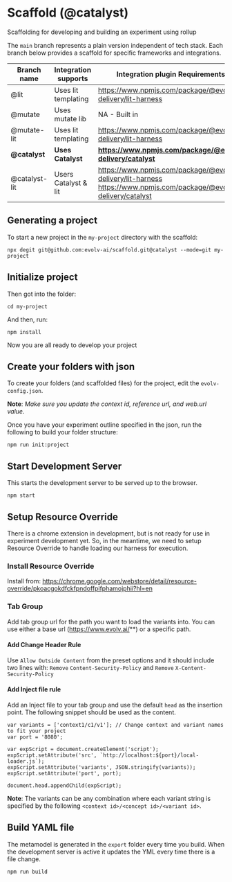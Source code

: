# Scaffold (@catalyst)

Scaffolding for developing and building an experiment using rollup

The `main` branch represents a plain version independent of tech stack. Each branch below provides a scaffold for specific frameworks and integrations.

| Branch name   | Integration supports | Integration plugin Requirements                                                                                     |
| ------------- | -------------------- | ------------------------------------------------------------------------------------------------------------------- |
| @lit          | Uses lit templating  | https://www.npmjs.com/package/@evolv-delivery/lit-harness                                                           |
| @mutate       | Uses mutate lib      | NA - Built in                                                                                                       |
| @mutate-lit   | Uses lit templating  | https://www.npmjs.com/package/@evolv-delivery/lit-harness                                                           |
| **@catalyst** | **Uses Catalyst**   | **https://www.npmjs.com/package/@evolv-delivery/catalyst**                                                          |
| @catalyst-lit | Users Catalyst & lit | https://www.npmjs.com/package/@evolv-delivery/lit-harness<br>https://www.npmjs.com/package/@evolv-delivery/catalyst |

## Generating a project

To start a new project in the `my-project` directory with the scaffold:

`npx degit git@github.com:evolv-ai/scaffold.git@catalyst --mode=git my-project`

## Initialize project

Then got into the folder:

`cd my-project`

And then, run:

`npm install`

Now you are all ready to develop your project

## Create your folders with json

To create your folders (and scaffolded files) for the project, edit the `evolv-config.json`.

**Note**: _Make sure you update the context id, reference url, and web.url value._

Once you have your experiment outline specified in the json, run the following to build your folder structure:

`npm run init:project`

## Start Development Server

This starts the development server to be served up to the browser.

```
npm start
```

## Setup Resource Override

There is a chrome extension in development, but is not ready for use in experiment development yet. So, in the meantime, we need to setup Resource Override to handle loading our harness for execution.

### Install Resource Override

Install from: https://chrome.google.com/webstore/detail/resource-override/pkoacgokdfckfpndoffpifphamojphii?hl=en

### Tab Group

Add tab group url for the path you want to load the variants into. You can use either a base url (https://www.evolv.ai/**) or a specific path.

#### Add Change Header Rule

Use `Allow Outside Content` from the preset options and it should include two lines with:
`Remove` `Content-Security-Policy` and
`Remove` `X-Content-Security-Policy`

#### Add Inject file rule

Add an Inject file to your tab group and use the default `head` as the insertion point.
The following snippet should be used as the content.

```
var variants = ['context1/c1/v1']; // Change context and variant names to fit your project
var port = '8080';

var expScript = document.createElement('script');
expScript.setAttribute('src', `http://localhost:${port}/local-loader.js`);
expScript.setAttribute('variants', JSON.stringify(variants));
expScript.setAttribute('port', port);

document.head.appendChild(expScript);
```

**Note**: The variants can be any combination where each variant string is specified by the following `<context id>/<concept id>/<variant id>`.

## Build YAML file

The metamodel is generated in the `export` folder every time you build. When the development server is active it updates the YML every time there is a file change.

```zsh
npm run build
```
